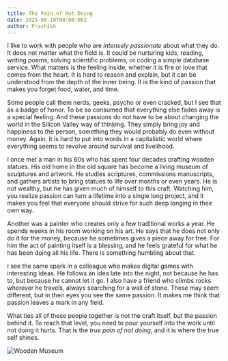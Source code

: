 ```yaml
---
title: The Pain of Not Doing
date: 2025-08-18T00:00:00Z
author: Prashish
---
```

I like to work with people who are _intensely passionate_ about what they do. It does not matter what the field is. It could be nurturing kids, reading, writing poems, solving scientific problems, or coding a simple database service. What matters is the feeling inside, whether it is fire or love that comes from the heart. It is hard to reason and explain, but it can be understood from the depth of the inner being. It is the kind of passion that makes you forget food, water, and time.

Some people call them nerds, geeks, psycho or even cracked, but I see that as a badge of honor. To be so consumed that everything else fades away is a special feeling. And these passions do not have to be about changing the world in the Silicon Valley way of thinking. They simply bring joy and happiness to the person, something they would probably do even without money. Again, it is hard to put into words in a capitalistic world where everything seems to revolve around survival and livelihood.

I once met a man in his 60s who has spent four decades crafting wooden statues. His old home in the old square has become a living museum of sculptures and artwork. He studies scriptures, commissions manuscripts, and gathers artists to bring statues to life over months or even years. He is not wealthy, but he has given much of himself to this craft. Watching him, you realize passion can turn a lifetime into a single long project, and it makes you feel that everyone should strive for such deep longing in their own way.

Another was a painter who creates only a few traditional works a year. He spends weeks in his room working on his art. He says that he does not only do it for the money, because he sometimes gives a piece away for free. For him the act of painting itself is a blessing, and he feels grateful for what he has been doing all his life. There is something humbling about that.

I see the same spark in a colleague who makes digital games with interesting ideas. He follows an idea late into the night, not because he has to, but because he cannot let it go. I also have a friend who climbs rocks wherever he travels, always searching for a wall of stone. These may seem different, but in their eyes you see the same passion. It makes me think that passion leaves a mark in any field.

What ties all of these people together is not the craft itself, but the passion behind it. To reach that level, you need to pour yourself into the work until not doing it hurts. That is the _true pain of not doing_, and it is where the true self shines.

<div class="image-wrapper" style="margin: 12px auto;"><img src="/img/peacock-factory.jpeg" alt="Wooden Museum"></div>

